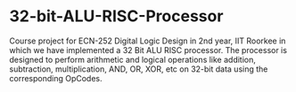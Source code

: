 # 32-bit-ALU-RISC-Processor
Course project for ECN-252 Digital Logic Design in 2nd year, IIT Roorkee in which we have implemented a 32 Bit ALU RISC processor. The processor is designed to perform arithmetic and logical operations like addition, subtraction, multiplication, AND, OR, XOR, etc on 32-bit data using the corresponding OpCodes.
